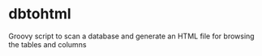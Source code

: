 dbtohtml
========

Groovy script to scan a database and generate an HTML file for browsing the tables and columns
